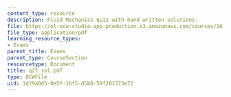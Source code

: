 ```yaml
---
content_type: resource
description: Fluid Mechanics quiz with hand written solutions.
file: https://ol-ocw-studio-app-production.s3.amazonaws.com/courses/16-01-unified-engineering-i-ii-iii-iv-fall-2005-spring-2006/1d29a0d50e5f1bf5d5b859f201373e72_q2f_sol.pdf
file_type: application/pdf
learning_resource_types:
- Exams
parent_title: Exams
parent_type: CourseSection
resourcetype: Document
title: q2f_sol.pdf
type: OCWFile
uid: 1d29a0d5-0e5f-1bf5-d5b8-59f201373e72
---
```

